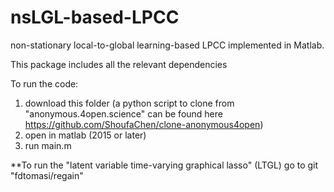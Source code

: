 # nsLGL-based-LPCC
non-stationary local-to-global learning-based LPCC
implemented in Matlab.

This package includes all the relevant dependencies

To run the code:
1. download this folder
   (a python script to clone from "anonymous.4open.science" can be found here https://github.com/ShoufaChen/clone-anonymous4open)
2. open in matlab (2015 or later)
3. run main.m



**To run the "latent variable time-varying graphical lasso" (LTGL) go to git "fdtomasi/regain"